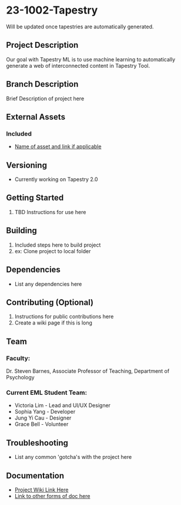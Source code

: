 # 23-1002-Tapestry

Will be updated once tapestries are automatically generated. 

## Project Description
Our goal with Tapestry ML is to use machine learning to automatically generate a web of interconnected content in Tapestry Tool. 

## Branch Description
Brief Description of project here

## External Assets

### Included
- [Name of asset and link if applicable](https://www.google.com)

## Versioning
- Currently working on Tapestry 2.0 

## Getting Started

1. TBD Instructions for use here

## Building

1. Included steps here to build project
2. ex: Clone project to local folder

## Dependencies
- List any dependencies here

## Contributing (Optional) 

1. Instructions for public contributions here
2. Create a wiki page if this is long

## Team

### Faculty:
Dr. Steven Barnes, Associate Professor of Teaching, Department of Psychology

### Current EML Student Team:

- Victoria Lim -  Lead and UI/UX Designer
- Sophia Yang - Developer
- Jung Yi Cau - Designer
- Grace Bell - Volunteer 

## Troubleshooting
- List any common 'gotcha's with the project here

## Documentation
- [Project Wiki Link Here](https://wiki.ubc.ca/Documentation:23-3002_Tapestry_Tool_ML)
- [Link to other forms of doc here]()
